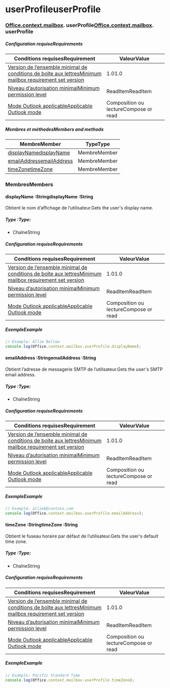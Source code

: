 # <a name="userprofile"></a><span data-ttu-id="6df2c-101">userProfile</span><span class="sxs-lookup"><span data-stu-id="6df2c-101">userProfile</span></span>

### <span data-ttu-id="6df2c-p101">[Office](Office.md)[.context](Office.context.md)[.mailbox](Office.context.mailbox.md). userProfile</span><span class="sxs-lookup"><span data-stu-id="6df2c-p101">[Office](Office.md)[.context](Office.context.md)[.mailbox](Office.context.mailbox.md). userProfile</span></span>

##### <a name="requirements"></a><span data-ttu-id="6df2c-104">Configuration requise</span><span class="sxs-lookup"><span data-stu-id="6df2c-104">Requirements</span></span>

|<span data-ttu-id="6df2c-105">Conditions requises</span><span class="sxs-lookup"><span data-stu-id="6df2c-105">Requirement</span></span>| <span data-ttu-id="6df2c-106">Valeur</span><span class="sxs-lookup"><span data-stu-id="6df2c-106">Value</span></span>|
|---|---|
|[<span data-ttu-id="6df2c-107">Version de l’ensemble minimal de conditions de boîte aux lettres</span><span class="sxs-lookup"><span data-stu-id="6df2c-107">Minimum mailbox requirement set version</span></span>](/office/dev/add-ins/reference/requirement-sets/outlook-api-requirement-sets)| <span data-ttu-id="6df2c-108">1.0</span><span class="sxs-lookup"><span data-stu-id="6df2c-108">1.0</span></span>|
|[<span data-ttu-id="6df2c-109">Niveau d’autorisation minimal</span><span class="sxs-lookup"><span data-stu-id="6df2c-109">Minimum permission level</span></span>](https://docs.microsoft.com/outlook/add-ins/understanding-outlook-add-in-permissions)| <span data-ttu-id="6df2c-110">ReadItem</span><span class="sxs-lookup"><span data-stu-id="6df2c-110">ReadItem</span></span>|
|[<span data-ttu-id="6df2c-111">Mode Outlook applicable</span><span class="sxs-lookup"><span data-stu-id="6df2c-111">Applicable Outlook mode</span></span>](https://docs.microsoft.com/outlook/add-ins/#extension-points)| <span data-ttu-id="6df2c-112">Composition ou lecture</span><span class="sxs-lookup"><span data-stu-id="6df2c-112">Compose or read</span></span>|

##### <a name="members-and-methods"></a><span data-ttu-id="6df2c-113">Membres et méthodes</span><span class="sxs-lookup"><span data-stu-id="6df2c-113">Members and methods</span></span>

| <span data-ttu-id="6df2c-114">Membre</span><span class="sxs-lookup"><span data-stu-id="6df2c-114">Member</span></span> | <span data-ttu-id="6df2c-115">Type</span><span class="sxs-lookup"><span data-stu-id="6df2c-115">Type</span></span> |
|--------|------|
| [<span data-ttu-id="6df2c-116">displayName</span><span class="sxs-lookup"><span data-stu-id="6df2c-116">displayName</span></span>](#displayname-string) | <span data-ttu-id="6df2c-117">Membre</span><span class="sxs-lookup"><span data-stu-id="6df2c-117">Member</span></span> |
| [<span data-ttu-id="6df2c-118">emailAddress</span><span class="sxs-lookup"><span data-stu-id="6df2c-118">emailAddress</span></span>](#emailaddress-string) | <span data-ttu-id="6df2c-119">Membre</span><span class="sxs-lookup"><span data-stu-id="6df2c-119">Member</span></span> |
| [<span data-ttu-id="6df2c-120">timeZone</span><span class="sxs-lookup"><span data-stu-id="6df2c-120">timeZone</span></span>](#timezone-string) | <span data-ttu-id="6df2c-121">Membre</span><span class="sxs-lookup"><span data-stu-id="6df2c-121">Member</span></span> |

### <a name="members"></a><span data-ttu-id="6df2c-122">Membres</span><span class="sxs-lookup"><span data-stu-id="6df2c-122">Members</span></span>

####  <a name="displayname-string"></a><span data-ttu-id="6df2c-123">displayName :String</span><span class="sxs-lookup"><span data-stu-id="6df2c-123">displayName :String</span></span>

<span data-ttu-id="6df2c-124">Obtient le nom d’affichage de l’utilisateur.</span><span class="sxs-lookup"><span data-stu-id="6df2c-124">Gets the user's display name.</span></span>

##### <a name="type"></a><span data-ttu-id="6df2c-125">Type :</span><span class="sxs-lookup"><span data-stu-id="6df2c-125">Type:</span></span>

*   <span data-ttu-id="6df2c-126">Chaîne</span><span class="sxs-lookup"><span data-stu-id="6df2c-126">String</span></span>

##### <a name="requirements"></a><span data-ttu-id="6df2c-127">Configuration requise</span><span class="sxs-lookup"><span data-stu-id="6df2c-127">Requirements</span></span>

|<span data-ttu-id="6df2c-128">Conditions requises</span><span class="sxs-lookup"><span data-stu-id="6df2c-128">Requirement</span></span>| <span data-ttu-id="6df2c-129">Valeur</span><span class="sxs-lookup"><span data-stu-id="6df2c-129">Value</span></span>|
|---|---|
|[<span data-ttu-id="6df2c-130">Version de l’ensemble minimal de conditions de boîte aux lettres</span><span class="sxs-lookup"><span data-stu-id="6df2c-130">Minimum mailbox requirement set version</span></span>](/office/dev/add-ins/reference/requirement-sets/outlook-api-requirement-sets)| <span data-ttu-id="6df2c-131">1.0</span><span class="sxs-lookup"><span data-stu-id="6df2c-131">1.0</span></span>|
|[<span data-ttu-id="6df2c-132">Niveau d’autorisation minimal</span><span class="sxs-lookup"><span data-stu-id="6df2c-132">Minimum permission level</span></span>](https://docs.microsoft.com/outlook/add-ins/understanding-outlook-add-in-permissions)| <span data-ttu-id="6df2c-133">ReadItem</span><span class="sxs-lookup"><span data-stu-id="6df2c-133">ReadItem</span></span>|
|[<span data-ttu-id="6df2c-134">Mode Outlook applicable</span><span class="sxs-lookup"><span data-stu-id="6df2c-134">Applicable Outlook mode</span></span>](https://docs.microsoft.com/outlook/add-ins/#extension-points)| <span data-ttu-id="6df2c-135">Composition ou lecture</span><span class="sxs-lookup"><span data-stu-id="6df2c-135">Compose or read</span></span>|

##### <a name="example"></a><span data-ttu-id="6df2c-136">Exemple</span><span class="sxs-lookup"><span data-stu-id="6df2c-136">Example</span></span>

```js
// Example: Allie Bellew
console.log(Office.context.mailbox.userProfile.displayName);
```

####  <a name="emailaddress-string"></a><span data-ttu-id="6df2c-137">emailAddress :String</span><span class="sxs-lookup"><span data-stu-id="6df2c-137">emailAddress :String</span></span>

<span data-ttu-id="6df2c-138">Obtient l’adresse de messagerie SMTP de l’utilisateur.</span><span class="sxs-lookup"><span data-stu-id="6df2c-138">Gets the user's SMTP email address.</span></span>

##### <a name="type"></a><span data-ttu-id="6df2c-139">Type :</span><span class="sxs-lookup"><span data-stu-id="6df2c-139">Type:</span></span>

*   <span data-ttu-id="6df2c-140">Chaîne</span><span class="sxs-lookup"><span data-stu-id="6df2c-140">String</span></span>

##### <a name="requirements"></a><span data-ttu-id="6df2c-141">Configuration requise</span><span class="sxs-lookup"><span data-stu-id="6df2c-141">Requirements</span></span>

|<span data-ttu-id="6df2c-142">Conditions requises</span><span class="sxs-lookup"><span data-stu-id="6df2c-142">Requirement</span></span>| <span data-ttu-id="6df2c-143">Valeur</span><span class="sxs-lookup"><span data-stu-id="6df2c-143">Value</span></span>|
|---|---|
|[<span data-ttu-id="6df2c-144">Version de l’ensemble minimal de conditions de boîte aux lettres</span><span class="sxs-lookup"><span data-stu-id="6df2c-144">Minimum mailbox requirement set version</span></span>](/office/dev/add-ins/reference/requirement-sets/outlook-api-requirement-sets)| <span data-ttu-id="6df2c-145">1.0</span><span class="sxs-lookup"><span data-stu-id="6df2c-145">1.0</span></span>|
|[<span data-ttu-id="6df2c-146">Niveau d’autorisation minimal</span><span class="sxs-lookup"><span data-stu-id="6df2c-146">Minimum permission level</span></span>](https://docs.microsoft.com/outlook/add-ins/understanding-outlook-add-in-permissions)| <span data-ttu-id="6df2c-147">ReadItem</span><span class="sxs-lookup"><span data-stu-id="6df2c-147">ReadItem</span></span>|
|[<span data-ttu-id="6df2c-148">Mode Outlook applicable</span><span class="sxs-lookup"><span data-stu-id="6df2c-148">Applicable Outlook mode</span></span>](https://docs.microsoft.com/outlook/add-ins/#extension-points)| <span data-ttu-id="6df2c-149">Composition ou lecture</span><span class="sxs-lookup"><span data-stu-id="6df2c-149">Compose or read</span></span>|

##### <a name="example"></a><span data-ttu-id="6df2c-150">Exemple</span><span class="sxs-lookup"><span data-stu-id="6df2c-150">Example</span></span>

```js
// Example: allieb@contoso.com
console.log(Office.context.mailbox.userProfile.emailAddress);
```

####  <a name="timezone-string"></a><span data-ttu-id="6df2c-151">timeZone :String</span><span class="sxs-lookup"><span data-stu-id="6df2c-151">timeZone :String</span></span>

<span data-ttu-id="6df2c-152">Obtient le fuseau horaire par défaut de l’utilisateur.</span><span class="sxs-lookup"><span data-stu-id="6df2c-152">Gets the user's default time zone.</span></span>

##### <a name="type"></a><span data-ttu-id="6df2c-153">Type :</span><span class="sxs-lookup"><span data-stu-id="6df2c-153">Type:</span></span>

*   <span data-ttu-id="6df2c-154">Chaîne</span><span class="sxs-lookup"><span data-stu-id="6df2c-154">String</span></span>

##### <a name="requirements"></a><span data-ttu-id="6df2c-155">Configuration requise</span><span class="sxs-lookup"><span data-stu-id="6df2c-155">Requirements</span></span>

|<span data-ttu-id="6df2c-156">Conditions requises</span><span class="sxs-lookup"><span data-stu-id="6df2c-156">Requirement</span></span>| <span data-ttu-id="6df2c-157">Valeur</span><span class="sxs-lookup"><span data-stu-id="6df2c-157">Value</span></span>|
|---|---|
|[<span data-ttu-id="6df2c-158">Version de l’ensemble minimal de conditions de boîte aux lettres</span><span class="sxs-lookup"><span data-stu-id="6df2c-158">Minimum mailbox requirement set version</span></span>](/office/dev/add-ins/reference/requirement-sets/outlook-api-requirement-sets)| <span data-ttu-id="6df2c-159">1.0</span><span class="sxs-lookup"><span data-stu-id="6df2c-159">1.0</span></span>|
|[<span data-ttu-id="6df2c-160">Niveau d’autorisation minimal</span><span class="sxs-lookup"><span data-stu-id="6df2c-160">Minimum permission level</span></span>](https://docs.microsoft.com/outlook/add-ins/understanding-outlook-add-in-permissions)| <span data-ttu-id="6df2c-161">ReadItem</span><span class="sxs-lookup"><span data-stu-id="6df2c-161">ReadItem</span></span>|
|[<span data-ttu-id="6df2c-162">Mode Outlook applicable</span><span class="sxs-lookup"><span data-stu-id="6df2c-162">Applicable Outlook mode</span></span>](https://docs.microsoft.com/outlook/add-ins/#extension-points)| <span data-ttu-id="6df2c-163">Composition ou lecture</span><span class="sxs-lookup"><span data-stu-id="6df2c-163">Compose or read</span></span>|

##### <a name="example"></a><span data-ttu-id="6df2c-164">Exemple</span><span class="sxs-lookup"><span data-stu-id="6df2c-164">Example</span></span>

```js
// Example: Pacific Standard Time
console.log(Office.context.mailbox.userProfile.timeZone);
```